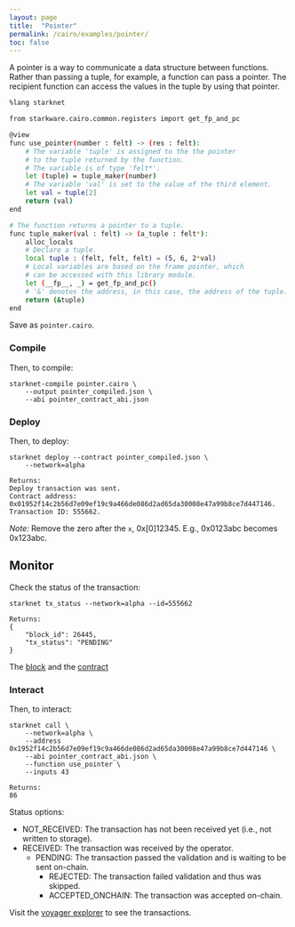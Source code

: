 ```yaml
---
layout: page
title:  "Pointer"
permalink: /cairo/examples/pointer/
toc: false
---
```


A pointer is a way to communicate a data structure between functions.
Rather than passing a tuple, for example, a function can pass a pointer.
The recipient function can access the values in the tuple by using that pointer.

```sh
%lang starknet

from starkware.cairo.common.registers import get_fp_and_pc

@view
func use_pointer(number : felt) -> (res : felt):
    # The variable 'tuple' is assigned to the the pointer
    # to the tuple returned by the function.
    # The variable is of type 'felt*'.
    let (tuple) = tuple_maker(number)
    # The variable 'val' is set to the value of the third element.
    let val = tuple[2]
    return (val)
end

# The function returns a pointer to a tuple.
func tuple_maker(val : felt) -> (a_tuple : felt*):
    alloc_locals
    # Declare a tuple.
    local tuple : (felt, felt, felt) = (5, 6, 2*val)
    # Local variables are based on the frame pointer, which
    # can be accessed with this library module.
    let (__fp__, _) = get_fp_and_pc()
    # '&' denotes the address, in this case, the address of the tuple.
    return (&tuple)
end

```
Save as `pointer.cairo`.

### Compile

Then, to compile:
```
starknet-compile pointer.cairo \
    --output pointer_compiled.json \
    --abi pointer_contract_abi.json
```
### Deploy

Then, to deploy:
```
starknet deploy --contract pointer_compiled.json \
    --network=alpha

Returns:
Deploy transaction was sent.
Contract address: 0x01952f14c2b56d7e09ef19c9a466de086d2ad65da30008e47a99b8ce7d447146.
Transaction ID: 555662.
```

*Note:* Remove the zero after the `x`, 0x[0]12345. E.g., 0x0123abc becomes 0x123abc.

## Monitor

Check the status of the transaction:

```
starknet tx_status --network=alpha --id=555662

Returns:
{
    "block_id": 26445,
    "tx_status": "PENDING"
}
```
The [block](https://voyager.online/block/26445) and the
[contract](https://voyager.online/contract/0x1952f14c2b56d7e09ef19c9a466de086d2ad65da30008e47a99b8ce7d447146#state)

### Interact

Then, to interact:

```
starknet call \
    --network=alpha \
    --address 0x1952f14c2b56d7e09ef19c9a466de086d2ad65da30008e47a99b8ce7d447146 \
    --abi pointer_contract_abi.json \
    --function use_pointer \
    --inputs 43

Returns:
86
```

Status options:

- NOT_RECEIVED: The transaction has not been received yet (i.e., not written to storage).
- RECEIVED: The transaction was received by the operator.
    - PENDING: The transaction passed the validation and is waiting to be sent on-chain.
        - REJECTED: The transaction failed validation and thus was skipped.
        - ACCEPTED_ONCHAIN: The transaction was accepted on-chain.


Visit the [voyager explorer](https://voyager.online/) to see the transactions.